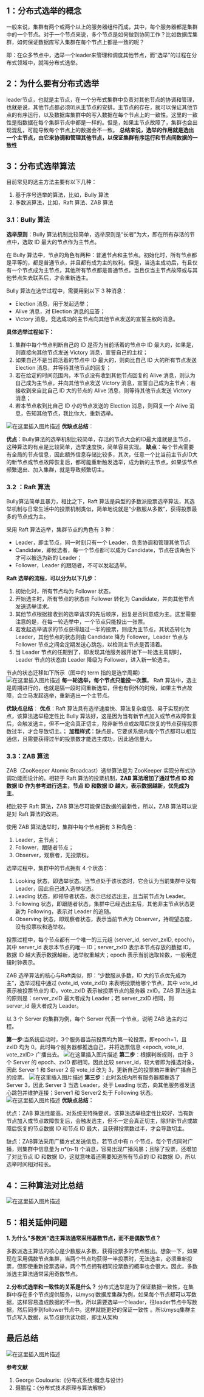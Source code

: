 

## 1：分布式选举的概念
一般来说，集群有两个或两个以上的服务器组件而成，其中，每个服务器都是集群中的一个节点。对于一个节点来说，多个节点是如何做到协同工作？比如数据库集群，如何保证数据库写入集群在每个节点上都是一致的呢？

即：在众多节点中，选举一个leader来管理和调度其他节点，而“选举”的过程在分布式领域中，就叫分布式选举。

## 2：为什么要有分布式选举
leader节点，也就是主节点，在一个分布式集群中负责对其他节点的协调和管理，也就是说，其他节点都必须听从主节点的安排。主节点的存在，就可以保证其他节点的有序运行，以及数据库集群中的写入数据在每个节点上的一致性。这里的一致性是指数据在每个集群节点中都是一样的。但是，如果主节点故障了，集群也会出现混乱，可能导致每个节点上的数据会不一致。
**总结来说，选举的作用就是选出一个主节点，由它来协调和管理其他节点，以保证集群有序运行和节点间数据的一致性**

## 3：分布式选举算法
目前常见的选主方法主要有以下几种：

  1. 基于序号选举的算法，比如，Bully 算法
  2. 多数派算法，比如，Raft 算法、ZAB 算法

### 3.1：Bully 算法
**选举原则**：Bully 算法机制比较简单，选举原则是“长者”为大，即在所有存活的节点中，选取 ID 最大的节点作为主节点。

在 Bully 算法中，节点的角色有两种：普通节点和主节点。初始化时，所有节点都是平等的，都是普通节点，并且都有成为主的权利。但是，当选主成功后，有且仅有一个节点成为主节点，其他所有节点都是普通节点。当且仅当主节点故障或与其他节点失去联系后，才会重新选主。

Bully 算法在选举过程中，需要用到以下 3 种消息：

 - Election 消息，用于发起选举；
 - Alive 消息，对 Election 消息的应答；
 - Victory 消息，竞选成功的主节点向其他节点发送的宣誓主权的消息。

**具体选举过程如下：**

  1. 集群中每个节点判断自己的 ID 是否为当前活着的节点中 ID 最大的，如果是，则直接向其他节点发送 Victory 消息，宣誓自己的主权；
  2. 如果自己不是当前活着的节点中 ID 最大的，则向比自己 ID 大的所有节点发送 Election 消息，并等待其他节点的回复；
  3. 若在给定的时间范围内，本节点没有收到其他节点回复的 Alive 消息，则认为自己成为主节点，并向其他节点发送 Victory 消息，宣誓自己成为主节点；若接收到来自比自己 ID 大的节点的 Alive 消息，则等待其他节点发送 Victory 消息；
  4. 若本节点收到比自己 ID 小的节点发送的 Election 消息，则回复一个 Alive 消息，告知其他节点，我比你大，重新选举。

![在这里插入图片描述](https://img-blog.csdnimg.cn/20200614102919335.png?x-oss-process=image/watermark,type_ZmFuZ3poZW5naGVpdGk,shadow_10,text_aHR0cHM6Ly9ibG9nLmNzZG4ubmV0L3lpbHVsdnhpbmc=,size_16,color_FFFFFF,t_70)
**优缺点总结**：

**优点**：Bully算法的选举机制比较简单，存活的节点大会的ID最大谁就是主节点，这种算法的有点是比较简单，选举速度快，简单容易实现。
**缺点**：每个节点需要有全局的节点信息，因此额外信息存储比较多，其次，任意一个比当前主节点ID大的新节点或节点故障恢复后，都可能重新触发选举，成为新的主节点，如果该节点频繁退出、加入集群，就是导致频繁切主。

### 3.2 ：Raft 算法
Bully算法简单且暴力，相比之下，Raft 算法是典型的多数派投票选举算法，其选举机制与日常生活中的投票机制类似，简单地说就是“少数服从多数”，获得投票最多的节点成为主。

采用 Raft 算法选举，集群节点的角色有 3 种：
- Leader，即主节点，同一时刻只有一个 Leader，负责协调和管理其他节点
- Candidate，即候选者，每一个节点都可以成为 Candidate，节点在该角色下才可以被选为新的 Leader；
- Follower，Leader 的跟随者，不可以发起选举。

**Raft 选举的流程，可以分为以下几步：**
1. 初始化时，所有节点均为 Follower 状态。
2. 开始选主时，所有节点的状态由 Follower 转化为 Candidate，并向其他节点发送选举请求。
3. 其他节点根据接收到的选举请求的先后顺序，回复是否同意成为主。这里需要注意的是，在每一轮选举中，一个节点只能投出一张票。
4. 若发起选举请求的节点获得超过一半的投票，则成为主节点，其状态转化为 Leader，其他节点的状态则由 Candidate 降为 Follower。Leader 节点与 Follower 节点之间会定期发送心跳包，以检测主节点是否活着。
5. 当 Leader 节点的任期到了，即发现其他服务器开始下一轮选主周期时，Leader 节点的状态由 Leader 降级为 Follower，进入新一轮选主。

节点的状态迁移如下所示（图中的 term 指的是选举周期）：
![在这里插入图片描述](https://img-blog.csdnimg.cn/20200614104113214.png?x-oss-process=image/watermark,type_ZmFuZ3poZW5naGVpdGk,shadow_10,text_aHR0cHM6Ly9ibG9nLmNzZG4ubmV0L3lpbHVsdnhpbmc=,size_16,color_FFFFFF,t_70)
**每一轮选举，每个节点只能投一次票**。 Raft 算法中，选主是周期进行的，也就是隔一段时间重新选举，但也有例外的时候，如果主节点故障，会立马发起选举，重新选出一个主节点。

**优缺点总结**：
**优点**：Raft 算法具有选举速度快、算法复杂度低、易于实现的优点，该算法选举稳定性比 Bully 算法好，这是因为当有新节点加入或节点故障恢复后，会触发选主，但不一定会真正切主，除非新节点或故障后恢复的节点获得投票数过半，才会导致切主。；
**加粗样式**：缺点是，它要求系统内每个节点都可以相互通信，且需要获得过半的投票数才能选主成功，因此通信量大。



### 3.3：ZAB 算法
ZAB（ZooKeeper Atomic Broadcast）选举算法是为 ZooKeeper 实现分布式协调功能而设计的。相较于 Raft 算法的投票机制，**ZAB 算法增加了通过节点 ID 和数据 ID 作为参考进行选主，节点 ID 和数据 ID 越大，表示数据越新，优先成为主**。

相比较于 Raft 算法，ZAB 算法尽可能保证数据的最新性，所以，ZAB 算法可以说是对 Raft 算法的改进。

使用 ZAB 算法选举时，集群中每个节点拥有 3 种角色：
1. Leader，主节点；
2. Follower，跟随者节点；
3. Observer，观察者，无投票权。

选举过程中，集群中的节点拥有 4 个状态：
1. Looking 状态，即选举状态。当节点处于该状态时，它会认为当前集群中没有 Leader，因此自己进入选举状态。
2. Leading 状态，即领导者状态，表示已经选出主，且当前节点为 Leader。
3. Following 状态，即跟随者状态，集群中已经选出主后，其他非主节点状态更新为 Following，表示对 Leader 的追随。
4. Observing 状态，即观察者状态，表示当前节点为 Observer，持观望态度，没有投票权和选举权。

投票过程中，每个节点都有一个唯一的三元组 (server_id, server_zxID, epoch)，其中 server_id 表示本节点的唯一 ID；server_zxID 表示本节点存放的数据 ID，数据 ID 越大表示数据越新，选举权重越大；epoch 表示当前选取轮数，一般用逻辑时钟表示。

ZAB 选举算法的核心与Raft类似，即：“少数服从多数，ID 大的节点优先成为主”，选举过程中通过 (vote_id, vote_zxID) 来表明投票给哪个节点，其中 vote_id 表示被投票节点的 ID，vote_zxID 表示被投票节点的服务器 zxID。ZAB 算法选主的原则是：server_zxID 最大者成为 Leader；若 server_zxID 相同，则 server_id 最大者成为 Leader。

以 3 个 Server 的集群为例，每个 Server 代表一个节点，说明 ZAB 选主的过程。

**第一步**:当系统启动时，3个服务器当前投票均为第一轮投票，即epoch=1，且 zxID 均为 0。此时每个服务器都推选自己，并将选票信息 <epoch, vote_id, vote_zxID> 广播出去。
![在这里插入图片描述](https://img-blog.csdnimg.cn/20200614105355658.png?x-oss-process=image/watermark,type_ZmFuZ3poZW5naGVpdGk,shadow_10,text_aHR0cHM6Ly9ibG9nLmNzZG4ubmV0L3lpbHVsdnhpbmc=,size_16,color_FFFFFF,t_70)
**第二步**：根据判断规则，由于 3 个 Server 的 epoch、zxID 都相同，因此比较 server_id，较大者即为推选对象，因此 Server 1 和 Server 2 将 vote_id 改为 3，更新自己的投票箱并重新广播自己的投票。
![在这里插入图片描述](https://img-blog.csdnimg.cn/20200614105655383.png?x-oss-process=image/watermark,type_ZmFuZ3poZW5naGVpdGk,shadow_10,text_aHR0cHM6Ly9ibG9nLmNzZG4ubmV0L3lpbHVsdnhpbmc=,size_16,color_FFFFFF,t_70)
**第三步**：此时系统内所有服务器都推选了 Server 3，因此 Server 3 当选 Leader，处于 Leading 状态，向其他服务器发送心跳包并维护连接；Server1 和 Server2 处于 Following 状态。
![在这里插入图片描述](https://img-blog.csdnimg.cn/2020061410572320.png?x-oss-process=image/watermark,type_ZmFuZ3poZW5naGVpdGk,shadow_10,text_aHR0cHM6Ly9ibG9nLmNzZG4ubmV0L3lpbHVsdnhpbmc=,size_16,color_FFFFFF,t_70)
**优缺点总结：**

优点：ZAB 算法性能高，对系统无特殊要求，该算法选举稳定性比较好，当有新节点加入或节点故障恢复后，会触发选主，但不一定会真正切主，除非新节点或故障后恢复的节点数据 ID 和节点 ID 最大，且获得投票数过半，才会导致切主。

缺点：ZAB算法采用广播方式发送信息，若节点中有 n 个节点，每个节点同时广播，则集群中信息量为 n*(n-1) 个消息，容易出现广播风暴；且除了投票，还增加了对比节点 ID 和数据 ID，这就意味着还需要知道所有节点的 ID 和数据 ID，所以选举时间相对较长。

## 4：三种算法对比总结
![在这里插入图片描述](https://img-blog.csdnimg.cn/20200614110020274.png?x-oss-process=image/watermark,type_ZmFuZ3poZW5naGVpdGk,shadow_10,text_aHR0cHM6Ly9ibG9nLmNzZG4ubmV0L3lpbHVsdnhpbmc=,size_16,color_FFFFFF,t_70)

## 5：相关延伸问题
**1. 为什么"多数派"选主算法通常采用基数节点，而不是偶数节点？**
	
多数派选主算法的核心是少数服从多数，获得投票多的节点胜出。想象一下，如果现在采用偶数节点集群，当两个节点均获得一半投票时，无法选主，必须重新投票，但即使重新投票选举，两个节点拥有相同投票数的概率也会很大。因此，多数派选主算法通常采用奇数节点。

**2.分布式选举和一致性的关系是什么？**
分布式选举是为了保证数据一致性，在集群中存在多个节点提供服务，以mysql数据库集群为例，如果每个节点都可以写数据，这样容易造成数据的不一致，所以需要选举一个leader，往leader节点中写数据，然后同步到follower节点中。这样就能更好的保证一致性
。所以mysq集群主节点写入数据，从节点提供读功能，即主从架构


## 最后总结
![在这里插入图片描述](https://img-blog.csdnimg.cn/20200614110710710.png?x-oss-process=image/watermark,type_ZmFuZ3poZW5naGVpdGk,shadow_10,text_aHR0cHM6Ly9ibG9nLmNzZG4ubmV0L3lpbHVsdnhpbmc=,size_16,color_FFFFFF,t_70)



**参考文献**

1. George Coulouris:《分布式系统:概念与设计》
2. 聂鹏程：《分布式技术原理与算法解析》